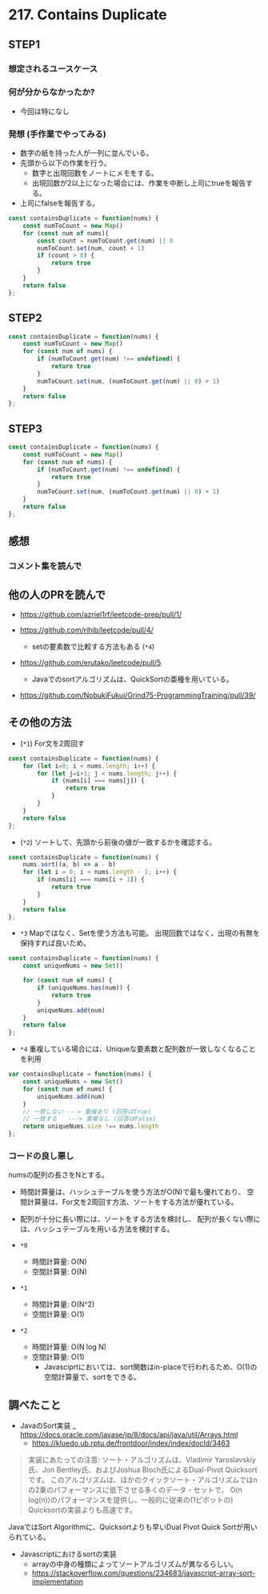 # 217. Contains Duplicate

## STEP1

### 想定されるユースケース

### 何が分からなかったか?

- 今回は特になし

### 発想 (手作業でやってみる)

* 数字の紙を持った人が一列に並んでいる。 
* 先頭から以下の作業を行う。
  * 数字と出現回数をノートにメモをする。
  * 出現回数が2以上になった場合には、作業を中断し上司にtrueを報告する。
* 上司にfalseを報告する。

```javascript
const containsDuplicate = function(nums) {
    const numToCount = new Map()
    for (const num of nums){ 
        const count = numToCount.get(num) || 0
        numToCount.set(num, count + 1)
        if (count > 0) {
            return true
        }
    }
    return false
};
```

## STEP2

```javascript
const containsDuplicate = function(nums) {
    const numToCount = new Map()
    for (const num of nums) {
        if (numToCount.get(num) !== undefined) {
            return true
        }
        numToCount.set(num, (numToCount.get(num) || 0) + 1)
    }
    return false
};
```

## STEP3

```javascript
const containsDuplicate = function(nums) {
    const numToCount = new Map()
    for (const num of nums) {
        if (numToCount.get(num) !== undefined) {
            return true
        }
        numToCount.set(num, (numToCount.get(num) || 0) + 1)
    }
    return false
};
```

## 感想

### コメント集を読んで

## 他の人のPRを読んで

- https://github.com/azriel1rf/leetcode-prep/pull/1/

- https://github.com/rihib/leetcode/pull/4/
  - setの要素数で比較する方法もある (`*4`)

- https://github.com/erutako/leetcode/pull/5
  - Javaでのsortアルゴリズムは、QuickSortの亜種を用いている。

- https://github.com/NobukiFukui/Grind75-ProgrammingTraining/pull/39/

## その他の方法

* (`*1`) For文を2周回す

```javascript
const containsDuplicate = function(nums) {
    for (let i=0; i < nums.length; i++) {
        for (let j=i+1; j < nums.length; j++) {
            if (nums[i] === nums[j]) {
                return true
            }
        }
    }
    return false
};
```

* (`*2`) ソートして、先頭から前後の値が一致するかを確認する。

```javascript
const containsDuplicate = function(nums) {
    nums.sort((a, b) => a - b)
    for (let i = 0; i < nums.length - 1; i++) {
        if (nums[i] === nums[i + 1]) {
            return true
        }
    }
    return false
}; 
```

- `*3` Mapではなく、Setを使う方法も可能。
出現回数ではなく、出現の有無を保持すれば良いため。

```javascript
const containsDuplicate = function(nums) {
    const uniqueNums = new Set()

    for (const num of nums) {
        if (uniqueNums.has(num)) {
            return true
        }
        uniqueNums.add(num)
    }
    return false
};
```

- `*4` 重複している場合には、Uniqueな要素数と配列数が一致しなくなることを利用

```javascript
var containsDuplicate = function(nums) {
    const uniqueNums = new Set()
    for (const num of nums) {
        uniqueNums.add(num)
    }
    // 一致しない ---> 重複あり (回答はTrue)
    // 一致する   ---> 重複なし (回答はFalse)
    return uniqueNums.size !== nums.length
};
```

### コードの良し悪し

numsの配列の長さをNとする。

* 時間計算量は、ハッシュテーブルを使う方法がO(N)で最も優れており、
空間計算量は、For文を2周回す方法、ソートをする方法が優れている。
* 配列が十分に長い際には、ソートをする方法を検討し、
配列が長くない際には、ハッシュテーブルを用いる方法を検討する。

* `*0`
  * 時間計算量: O(N)
  * 空間計算量: O(N)

* `*1`
  * 時間計算量: O(N^2)
  * 空間計算量: O(1)

* `*2`
  * 時間計算量: O(N log N)
  * 空間計算量: O(1)
    * Javasciprtにおいては、sort関数はin-placeで行われるため、O(1)の空間計算量で、sortをできる。

## 調べたこと

- JavaのSort実装
  _ https://docs.oracle.com/javase/jp/8/docs/api/java/util/Arrays.html
  - https://kluedo.ub.rptu.de/frontdoor/index/index/docId/3463

> 実装にあたっての注意: ソート・アルゴリズムは、Vladimir Yaroslavskiy氏、Jon Bentley氏、およびJoshua Bloch氏によるDual-Pivot Quicksortです。
> このアルゴリズムは、ほかのクイックソート・アルゴリズムではnの2乗のパフォーマンスに低下させる多くのデータ・セットで、
> O(n log(n))のパフォーマンスを提供し、一般的に従来の(1ピボットの) Quicksortの実装よりも高速です。

JavaではSort Algorithmに、Quicksortよりも早いDual Pivot Quick Sortが用いられている。

- Javascriptにおけるsortの実装
  - arrayの中身の種類によってソートアルゴリズムが異なるらしい。
  - https://stackoverflow.com/questions/234683/javascript-array-sort-implementation

